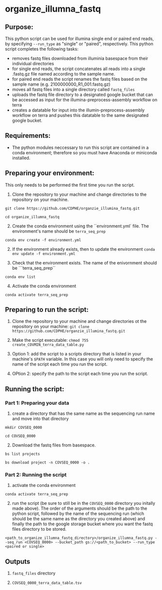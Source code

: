 # organize_illumna_fastq

## Purpose:
This python script can be used for illumina single end or paired end reads, by specifying ```--run_type``` as "single" or "paired", respectively.
This python script completes the following tasks:
- removes fastq files downloaded from illuminia basespace from their individual directories
- for single end reads, the script concatenates all reads into a single .fastq.gz file named according to the sample name.
- for paired end reads the script renames the fastq files based on the sample name (e.g. 2100000000_R1_001.fastq.gz)
- moves all fastq files into a single directory called ```fastq_files```
- uploads the fastq file directory to a designated google bucket that can be accessed as input for the illumina-preprocess-assembly workflow on terra
- creates a datatable for input into the illumin-preprocess-assembly workflow on terra and pushes this datatable to the same designated google bucket.

## Requirements:
- The python modules neccessary to run this script are contained in a conda environment; therefore so you must have Anaconda or miniconda installed.

## Preparing your environment:
This only needs to be performed the first time you run the script.
1. Clone the repository to your machine and change directories to the repository on your machine.

``git clone https://github.com/CDPHE/organzie_illumina_fastq.git``

``cd organize_illumna_fastq``

2. Create the conda environment using the ``environment.yml` file. The environment's name should be ```terra_seq_prep```

```conda env create -f environment.yml```

2. If the environment already exists, then to update the environment
``conda env update -f environment.yml``

3. Check that the environment exists. The name of the enivornment should be ```terra_seq_prep``

```conda env list```

4. Activate the conda environment

```conda activate terra_seq_prep```

## Preparing to run the script:
1. Clone the repository to your machine and change directories ot the repository on your machine:
``git clone https://github.com/CDPHE/organzie_illumina_fastq.git``

2. Make the script executable:
``chmod 755 create_COVMIN_terra_data_table.py``

3. Option 1: add the script to a scripts directory that is listed in your machine's ``$PATH`` variable. In this case you will only need to specify the name of the script each time you run the script.  

4. OPtion 2: specify the path to the script each time you run the script.

## Running the script:
### Part 1: Preparing your data
1. create a directory that has the same name as the sequencing run name and move into that directory

```mkdir COVSEQ_0000```

```cd COVSEQ_0000```

2. Download the fastq files from basespace.

```bs list projects```

```bs download project -n COVSEQ_0000 -o .```

### Part 2: Running the script
1. activate the conda environment

```conda activate terra_seq_prep```

2. run the script (be sure to still be in the ```COVSEQ_0000``` directory you initally made above). The order of the arguments should be the path to the python script, followed by the name of the sequencing run (which should be the same name as the directory you created above) and finally the path to the google storage bucket where you want the fastq files directory to be stored.

```<path_to_organize_illumna_fastq_directory>/organize_illumna_fastq.py --seq_run <COVSEQ_0000> --bucket_path gs://<path_to_bucket> --run_type <paired or single>```

## Outputs
1. ```fastq_files``` directory

2. ```COVSEQ_0000_terra_data_table.tsv```
